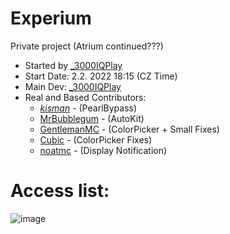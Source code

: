 # Experium
Private project (Atrium continued???) <br />
- Started by [_3000IQPlay](https://github.com/3000IQPlay) <br />
- Start Date: 2.2. 2022 18:15 (CZ Time)
- Main Dev: [_3000IQPlay](https://github.com/3000IQPlay)
- Real and Based Contributors: 
  - [_kisman_](https://github.com/kisman2000) - (PearlBypass)
  - [MrBubblegum](https://github.com/MrBubblegum) - (AutoKit)
  - [GentlemanMC](https://github.com/GentlemanMC) - (ColorPicker + Small Fixes)
  - [Cubic](https://github.com/Cuubicc) - (ColorPicker Fixes)
  - [noatmc](https://github.com/noatmc) - (Display Notification)

# Access list:
![image](https://user-images.githubusercontent.com/75604883/204055462-b9c411a1-66ec-4511-b5f8-5a5e2e23f486.png)
